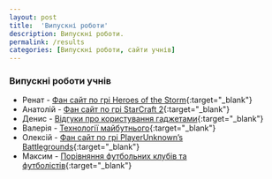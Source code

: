 ```yaml
---
layout: post
title:  'Випускні роботи'
description: Випускні роботи.
permalink: /results
categories: [Випускні роботи, сайти учнів]
---
```


### Випускні роботи учнів

* Ренат - [Фан сайт по грі Heroes of the Storm](https://renattop.me){:target="_blank"}
* Анатолій - [Фан сайт по грі StarCraft 2](https://Anat0liy12.github.io){:target="_blank"}
* Денис - [Відгуки про користування гаджетами](https://banzai2003.github.io){:target="_blank"}
* Валерія - [Технології майбутнього](https://lera1711.github.io){:target="_blank"}
* Олексій - [Фан сайт по грі PlayerUnknown’s Battlegrounds](https://alexxeyy123.github.io/mysitepubg/){:target="_blank"}
* Максим - [Порівняння футбольних клубів та футболістів](https://football763.github.io){:target="_blank"}

